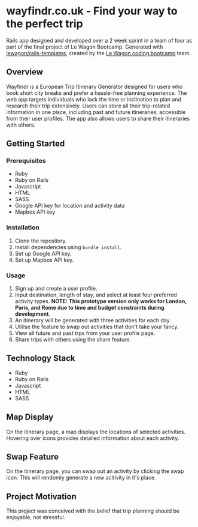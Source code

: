 
# wayfindr.co.uk - Find your way to the perfect trip

Rails app designed and developed over a 2 week sprint in a team of four as part of the final project of Le Wagon Bootcamp. Generated with [lewagon/rails-templates](https://github.com/lewagon/rails-templates), created by the [Le Wagon coding bootcamp](https://www.lewagon.com) team.

## Overview
Wayfindr is a European Trip Itinerary Generator designed for users who book short city breaks and prefer a hassle-free planning experience. The web app targets individuals who lack the time or inclination to plan and research their trip extensively. Users can store all their trip-related information in one place, including past and future itineraries, accessible from their user profiles. The app also allows users to share their itineraries with others.

## Getting Started

### Prerequisites
- Ruby
- Ruby on Rails
- Javascript
- HTML
- SASS
- Google API key for location and activity data
- Mapbox API key

### Installation
1. Clone the repository.
2. Install dependencies using `bundle install`.
3. Set up Google API key.
4. Set up Mapbox API key.

### Usage
1. Sign up and create a user profile.
2. Input destination, length of stay, and select at least four preferred activity types. **NOTE: This prototype version only works for London, Paris, and Rome due to time and budget constraints during development**.
3. An itinerary will be generated with three activities for each day.
4. Utilise the feature to swap out activities that don't take your fancy.
5. View all future and past trps from your user profile page.
6. Share trips with others using the share feature.

## Technology Stack
- Ruby
- Ruby on Rails
- Javascript
- HTML
- SASS

## Map Display
On the itinerary page, a map displays the locations of selected activities. Hovering over icons provides detailed information about each activity.

## Swap Feature
On the itinerary page, you can swap out an activity by clicking the swap icon. This will rendomly generate a new acitivity in it's place.

## Project Motivation
This project was conceived with the belief that trip planning should be enjoyable, not stressful.
